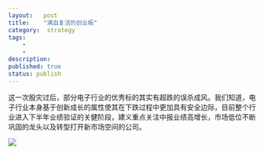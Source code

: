 ```yaml
---
layout:   post
title:    "满血复活的创业板"
category:  strategy
tags:     
    -  
    -   
description: 
published: true
status: publish
---
```

 
这一次股灾过后，部分电子行业的优秀标的其实有超跌的误杀成风。我们知道，电子行业本身基于创新成长的属性使其在下跌过程中更加具有安全边际，目前整个行业进入下半年业绩验证的关健阶段，建义重点关注中报业绩高增长，市场低位不断巩固的龙头以及转型打开新市场空间的公司。
 
[![](/finance/assets/img/2015-08-04-满血复活的创业板/Selection_012.png)](/finance/assets/img/2015-08-04-满血复活的创业板/Selection_012.png)

